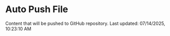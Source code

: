 # Auto Push File

Content that will be pushed to GitHub repository.
Last updated: 07/14/2025, 10:23:10 AM